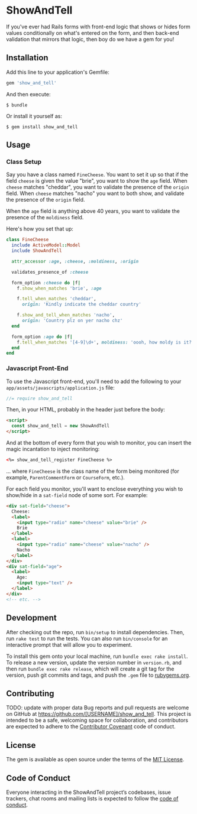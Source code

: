 # ShowAndTell

If you've ever had Rails forms with front-end logic that shows or hides form values conditionally on what's entered on the form, and then back-end validation that mirrors that logic, then boy do we have a gem for you!

## Installation

Add this line to your application's Gemfile:

```ruby
gem 'show_and_tell'
```

And then execute:

    $ bundle

Or install it yourself as:

    $ gem install show_and_tell

## Usage

### Class Setup
Say you have a class named `FineCheese`. You want to set it up so that if the field `cheese` is given the value "brie", you want to show the `age` field. When `cheese` matches "cheddar", you want to validate the presence of the `origin` field. When `cheese` matches "nacho" you want to both show, and validate the presence of the `origin` field.

When the `age` field is anything above 40 years, you want to validate the presence of the `moldiness` field.

Here's how you set that up:

```ruby
class FineCheese
  include ActiveModel::Model
  include ShowAndTell

  attr_accessor :age, :cheese, :moldiness, :origin

  validates_presence_of :cheese

  form_option :cheese do |f|
    f.show_when_matches 'brie', :age

    f.tell_when_matches 'cheddar',
      origin: 'Kindly indicate the cheddar country'

    f.show_and_tell_when_matches 'nacho',
      origin: 'Country plz on yer nacho chz'
  end

  form_option :age do |f|
    f.tell_when_matches '[4-9]\d+', moldiness: 'oooh, how moldy is it?'
  end
end
```

### Javascript Front-End

To use the Javascript front-end, you'll need to add the following to your `app/assets/javascripts/application.js` file:

```javascript
//= require show_and_tell
```

Then, in your HTML, probably in the header just before the body:

```html
<script>
  const show_and_tell = new ShowAndTell
</script>
```

And at the bottom of every form that you wish to monitor, you can insert the magic incantation to inject monitoring:

```html
<%= show_and_tell_register FineCheese %>
```

... where `FineCheese` is the class name of the form being monitored (for example, `ParentCommentForm` or `CourseForm`, etc.).

For each field you monitor, you'll want to enclose everything you wish to show/hide in a `sat-field` node of some sort. For example:

```html
<div sat-field="cheese">
  Cheese:
  <label>
    <input type="radio" name="cheese" value="brie" />
    Brie
  </label>
  <label>
    <input type="radio" name="cheese" value="nacho" />
    Nacho
  </label>            
</div>
<div sat-field="age">
  <label>
    Age:
    <input type="text" />
  </label>
</div>
<!-- etc. -->
```

## Development

After checking out the repo, run `bin/setup` to install dependencies. Then, run `rake test` to run the tests. You can also run `bin/console` for an interactive prompt that will allow you to experiment.

To install this gem onto your local machine, run `bundle exec rake install`. To release a new version, update the version number in `version.rb`, and then run `bundle exec rake release`, which will create a git tag for the version, push git commits and tags, and push the `.gem` file to [rubygems.org](https://rubygems.org).

## Contributing

TODO: update with proper data
Bug reports and pull requests are welcome on GitHub at https://github.com/[USERNAME]/show_and_tell. This project is intended to be a safe, welcoming space for collaboration, and contributors are expected to adhere to the [Contributor Covenant](http://contributor-covenant.org) code of conduct.

## License

The gem is available as open source under the terms of the [MIT License](https://opensource.org/licenses/MIT).

## Code of Conduct

Everyone interacting in the ShowAndTell project’s codebases, issue trackers, chat rooms and mailing lists is expected to follow the [code of conduct](https://github.com/[USERNAME]/show_and_tell/blob/master/CODE_OF_CONDUCT.md).
